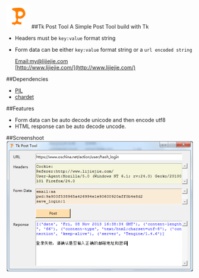 ![tkPostTool](icon.gif)
##Tk Post Tool
A Simple Post Tool build with Tk

* Headers must be `key:value` format string
* Form data can be either `key:value` format string or a `url encoded string`

    [Email:my@lijiejie.com](mailto:my@lijiejie.com)    
    [http://www.lijiejie.com/](http://www.lijiejie.com/)


##Dependencies

* [PIL](http://www.pythonware.com/products/pil/)
* [chardet](https://pypi.python.org/pypi/chardet)


##Features
* Form data can be auto decode unicode and then encode utf8
* HTML response can be auto decode uncode.


##Screenshoot
![tkPostTool](TkPostTool.png)